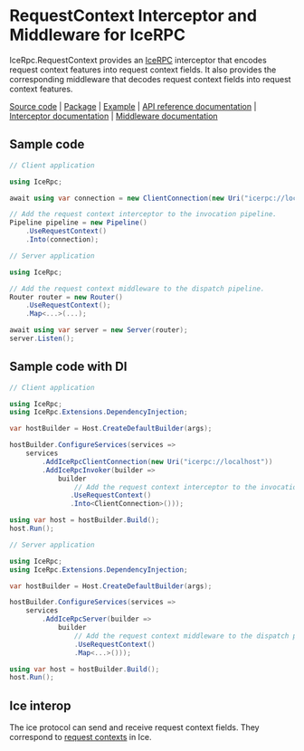 # RequestContext Interceptor and Middleware for IceRPC

IceRpc.RequestContext provides an [IceRPC][icerpc] interceptor that encodes request context features into request
context fields. It also provides the corresponding middleware that decodes request context fields into request context
features.

[Source code][source] | [Package][package] | [Example][example] | [API reference documentation][api] | [Interceptor documentation][interceptor] | [Middleware documentation][middleware]

## Sample code

```csharp
// Client application

using IceRpc;

await using var connection = new ClientConnection(new Uri("icerpc://localhost"));

// Add the request context interceptor to the invocation pipeline.
Pipeline pipeline = new Pipeline()
    .UseRequestContext()
    .Into(connection);
```

```csharp
// Server application

using IceRpc;

// Add the request context middleware to the dispatch pipeline.
Router router = new Router()
    .UseRequestContext();
    .Map<...>(...);

await using var server = new Server(router);
server.Listen();
```

## Sample code with DI

```csharp
// Client application

using IceRpc;
using IceRpc.Extensions.DependencyInjection;

var hostBuilder = Host.CreateDefaultBuilder(args);

hostBuilder.ConfigureServices(services =>
    services
        .AddIceRpcClientConnection(new Uri("icerpc://localhost"))
        .AddIceRpcInvoker(builder =>
            builder
                // Add the request context interceptor to the invocation pipeline.
               .UseRequestContext()
               .Into<ClientConnection>()));

using var host = hostBuilder.Build();
host.Run();
```

```csharp
// Server application

using IceRpc;
using IceRpc.Extensions.DependencyInjection;

var hostBuilder = Host.CreateDefaultBuilder(args);

hostBuilder.ConfigureServices(services =>
    services
        .AddIceRpcServer(builder =>
            builder
                // Add the request context middleware to the dispatch pipeline.
                .UseRequestContext()
                .Map<...>()));

using var host = hostBuilder.Build();
host.Run();
```

## Ice interop

The ice protocol can send and receive request context fields. They correspond to
[request contexts][ice_request_contexts] in Ice.

[api]: https://api.testing.zeroc.com/csharp/api/IceRpc.RequestContext.html
[ice_request_contexts]: https://doc.zeroc.com/ice/3.7/client-side-features/request-contexts
[icerpc]: https://www.nuget.org/packages/IceRpc
[interceptor]: https://docs.testing.zeroc.com/docs/icerpc-core/invocation/interceptor
[example]: https://github.com/icerpc/icerpc-csharp/tree/main/examples/RequestContext
[middleware]: https://docs.testing.zeroc.com/docs/icerpc-core/dispatch/middleware
[package]: https://www.nuget.org/packages/IceRpc.RequestContext
[source]: https://github.com/icerpc/icerpc-csharp/tree/main/src/IceRpc.RequestContext
